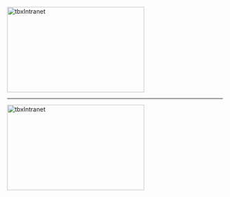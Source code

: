 
<a data-flickr-embed="true" data-header="true" href="https://www.flickr.com/photos/51306572@N03/4725096722/in/dateposted-public/" title="tbxIntranet"><img src="https://farm2.staticflickr.com/1414/4725096722_1470329b15_n.jpg" width="320" height="200" alt="tbxIntranet"></a><script async src="//embedr.flickr.com/assets/client-code.js" charset="utf-8"></script>


<hr>

<a data-flickr-embed="true"  href="https://www.flickr.com/photos/51306572@N03/4725096722/in/dateposted-public/" title="tbxIntranet"><img src="https://farm2.staticflickr.com/1414/4725096722_1470329b15_n.jpg" width="320" height="200" alt="tbxIntranet"></a><script async src="//embedr.flickr.com/assets/client-code.js" charset="utf-8"></script>



